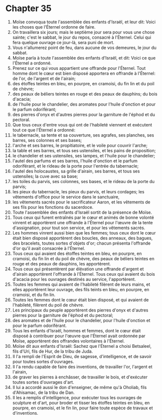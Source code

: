 # Chapter 35

1. Moïse convoqua toute l'assemblée des enfants d'Israël, et leur dit: Voici les choses que l'Éternel ordonne de faire.
2. On travaillera six jours; mais le septième jour sera pour vous une chose sainte; c'est le sabbat, le jour du repos, consacré à l'Éternel. Celui qui fera quelque ouvrage ce jour-là, sera puni de mort.
3. Vous n'allumerez point de feu, dans aucune de vos demeures, le jour du sabbat.
4. Moïse parla à toute l'assemblée des enfants d'Israël, et dit: Voici ce que l'Éternel a ordonné.
5. Prenez sur ce qui vous appartient une offrande pour l'Éternel. Tout homme dont le cœur est bien disposé apportera en offrande à l'Éternel: de l'or, de l'argent et de l'airain;
6. des étoffes teintes en bleu, en pourpre, en cramoisi, du fin lin et du poil de chèvre;
7. des peaux de béliers teintes en rouge et des peaux de dauphins; du bois d'acacia;
8. de l'huile pour le chandelier, des aromates pour l'huile d'onction et pour le parfum odoriférant;
9. des pierres d'onyx et d'autres pierres pour la garniture de l'éphod et du pectoral.
10. Que tous ceux d'entre vous qui ont de l'habileté viennent et exécutent tout ce que l'Éternel a ordonné:
11. le tabernacle, sa tente et sa couverture, ses agrafes, ses planches, ses barres, ses colonnes et ses bases;
12. l'arche et ses barres, le propitiatoire, et le voile pour couvrir l'arche;
13. la table et ses barres, et tous ses ustensiles, et les pains de proposition;
14. le chandelier et ses ustensiles, ses lampes, et l'huile pour le chandelier;
15. l'autel des parfums et ses barres, l'huile d'onction et le parfum odoriférant, et le rideau de la porte pour l'entrée du tabernacle;
16. l'autel des holocaustes, sa grille d'airain, ses barres, et tous ses ustensiles; la cuve avec sa base;
17. les toiles du parvis, ses colonnes, ses bases, et le rideau de la porte du parvis;
18. les pieux du tabernacle, les pieux du parvis, et leurs cordages; les vêtements d'office pour le service dans le sanctuaire,
19. les vêtements sacrés pour le sacrificateur Aaron, et les vêtements de ses fils pour les fonctions du sacerdoce.
20. Toute l'assemblée des enfants d'Israël sortit de la présence de Moïse.
21. Tous ceux qui furent entraînés par le cœur et animés de bonne volonté vinrent et apportèrent une offrande à l'Éternel pour l'œuvre de la tente d'assignation, pour tout son service, et pour les vêtements sacrés.
22. Les hommes vinrent aussi bien que les femmes; tous ceux dont le cœur était bien disposé apportèrent des boucles, des anneaux, des bagues, des bracelets, toutes sortes d'objets d'or; chacun présenta l'offrande d'or qu'il avait consacrée à l'Éternel.
23. Tous ceux qui avaient des étoffes teintes en bleu, en pourpre, en cramoisi, du fin lin et du poil de chèvre, des peaux de béliers teintes en rouge et des peaux de dauphins, les apportèrent.
24. Tous ceux qui présentèrent par élévation une offrande d'argent et d'airain apportèrent l'offrande à l'Éternel. Tous ceux qui avaient du bois d'acacia pour les ouvrages destinés au service, l'apportèrent.
25. Toutes les femmes qui avaient de l'habileté filèrent de leurs mains, et elles apportèrent leur ouvrage, des fils teints en bleu, en pourpre, en cramoisi, et du fin lin.
26. Toutes les femmes dont le cœur était bien disposé, et qui avaient de l'habileté, filèrent du poil de chèvre.
27. Les principaux du peuple apportèrent des pierres d'onyx et d'autres pierres pour la garniture de l'éphod et du pectoral;
28. des aromates et de l'huile pour le chandelier, pour l'huile d'onction et pour le parfum odoriférant.
29. Tous les enfants d'Israël, hommes et femmes, dont le cœur était disposé à contribuer pour l'œuvre que l'Éternel avait ordonnée par Moïse, apportèrent des offrandes volontaires à l'Éternel.
30. Moïse dit aux enfants d'Israël: Sachez que l'Éternel a choisi Betsaleel, fils d'Uri, fils de Hur, de la tribu de Juda.
31. Il l'a rempli de l'Esprit de Dieu, de sagesse, d'intelligence, et de savoir pour toutes sortes d'ouvrages.
32. Il l'a rendu capable de faire des inventions, de travailler l'or, l'argent et l'airain,
33. de graver les pierres à enchâsser, de travailler le bois, et d'exécuter toutes sortes d'ouvrages d'art.
34. Il lui a accordé aussi le don d'enseigner, de même qu'à Oholiab, fils d'Ahisamac, de la tribu de Dan.
35. Il les a remplis d'intelligence, pour exécuter tous les ouvrages de sculpture et d'art, pour broder et tisser les étoffes teintes en bleu, en pourpre, en cramoisi, et le fin lin, pour faire toute espèce de travaux et d'inventions.

